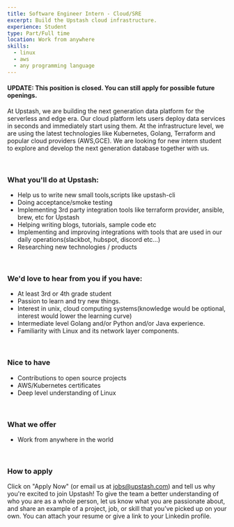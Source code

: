 ```yaml
---
title: Software Engineer Intern - Cloud/SRE
excerpt: Build the Upstash cloud infrastructure.
experience: Student
type: Part/Full time
location: Work from anywhere
skills:
  - linux
  - aws
  - any programming language
---
```


#### UPDATE: This position is closed. You can still apply for possible future openings.

At Upstash, we are building the next generation data platform for the serverless and edge era.
Our cloud platform lets users deploy data services in seconds and immediately start using them.
At the infrastructure level, we are using the latest technologies like Kubernetes, Golang, Terraform and popular cloud providers (AWS,GCE).
We are looking for new intern student to explore and develop the next generation database together with us.

<br/>

### What you'll do at Upstash:
- Help us to write new small tools,scripts like upstash-cli
- Doing acceptance/smoke testing
- Implementing 3rd party integration tools like terraform provider, ansible, brew, etc for Upstash
- Helping writing blogs, tutorials, sample code etc
- Implementing and improving integrations with tools that are used in our daily operations(slackbot, hubspot, discord etc…)
- Researching new technologies / products



<br/>

### We'd love to hear from you if you have:
- At least 3rd or 4th grade student
- Passion to learn and try new things.
- Interest in unix, cloud computing systems(knowledge would be optional, interest would lower the learning curve)
- Intermediate level Golang and/or Python and/or Java experience.
- Familiarity with Linux and its network layer components.

<br/>

### Nice to have
- Contributions to open source projects
- AWS/Kubernetes certificates
- Deep level understanding of Linux

<br/>

### What we offer

- Work from anywhere in the world

<br/>

### How to apply

Click on "Apply Now" (or email us at jobs@upstash.com) and tell us why you're excited to join Upstash! To give the team a better understanding of who you are as a whole person, let us know what you are passionate about, and share an example of a project, job, or skill that you’ve picked up on your own. You can attach your resume or give a link to your Linkedin profile.
